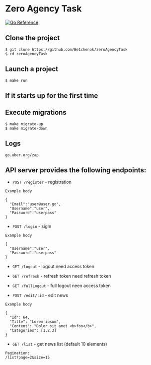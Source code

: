 # Zero Agency Task

[![Go Reference](https://pkg.go.dev/badge/golang.org/x/example.svg)](https://pkg.go.dev/golang.org/x/example)


## Clone the project

```
$ git clone https://github.com/Be1chenok/zeroAgencyTask
$ cd zeroAgencyTask
```

## Launch a project

```
$ make run
```
## If it starts up for the first time
## Execute migrations 

```
$ make migrate-up
$ make migrate-down
```

## Logs
`go.uber.org/zap`

## API server provides the following endpoints:
*  `POST /register` - registration

`Example body`

```
{
  "Email":"user@user.go",
  "Username":"user",
  "Password":"userpass"
}
```

*  `POST /login` - sigIn

`Example body`

```
{
  "Username":"user",
  "Password":"userpass"
}
```

*  `GET /logout` - logout need access token
*  `GET /refresh` - refresh token need refresh token
*  `GET /fullLogout` - full logout neen access token

*  `POST /edit/:id` - edit news

`Example body`

```
{
  "Id": 64,
  "Title": "Lorem ipsum",
  "Content": "Dolor sit amet <b>foo</b>",
  "Categories": [1,2,3]
}
```

*  `GET /list` - get news list (default 10 elements)
```
Pagination:
/list?page=2&size=15
```
